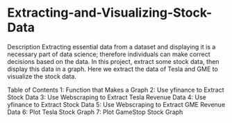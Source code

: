 # Extracting-and-Visualizing-Stock-Data

Description
Extracting essential data from a dataset and displaying it is a necessary part of data science; therefore individuals can make correct decisions based on the data. In this project, extract some stock data, then display this data in a graph.
Here we extract the data of Tesla and GME to visualize the stock data.

Table of Contents
 1: Function that Makes a Graph
 2: Use yfinance to Extract Stock Data
 3: Use Webscraping to Extract Tesla Revenue Data
 4: Use yfinance to Extract Stock Data
 5: Use Webscraping to Extract GME Revenue Data
 6: Plot Tesla Stock Graph
 7: Plot GameStop Stock Graph
